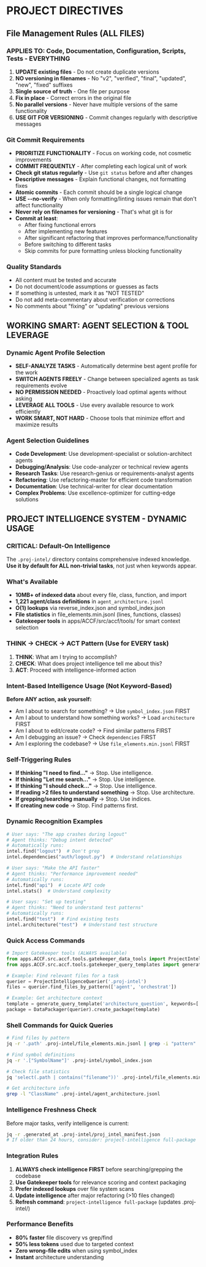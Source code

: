 # PROJECT DIRECTIVES

## File Management Rules (ALL FILES)

### APPLIES TO: Code, Documentation, Configuration, Scripts, Tests - EVERYTHING
1. **UPDATE existing files** - Do not create duplicate versions
2. **NO versioning in filenames** - No "v2", "verified", "final", "updated", "new", "fixed" suffixes
3. **Single source of truth** - One file per purpose
4. **Fix in place** - Correct errors in the original file
5. **No parallel versions** - Never have multiple versions of the same functionality
6. **USE GIT FOR VERSIONING** - Commit changes regularly with descriptive messages

### Git Commit Requirements
- **PRIORITIZE FUNCTIONALITY** - Focus on working code, not cosmetic improvements
- **COMMIT FREQUENTLY** - After completing each logical unit of work
- **Check git status regularly** - Use `git status` before and after changes
- **Descriptive messages** - Explain functional changes, not formatting fixes
- **Atomic commits** - Each commit should be a single logical change
- **USE --no-verify** - When only formatting/linting issues remain that don't affect functionality
- **Never rely on filenames for versioning** - That's what git is for
- **Commit at least**:
  - After fixing functional errors
  - After implementing new features
  - After significant refactoring that improves performance/functionality
  - Before switching to different tasks
  - Skip commits for pure formatting unless blocking functionality

### Quality Standards
- All content must be tested and accurate
- Do not document/code assumptions or guesses as facts
- If something is untested, mark it as "NOT TESTED"
- Do not add meta-commentary about verification or corrections
- No comments about "fixing" or "updating" previous versions

## WORKING SMART: AGENT SELECTION & TOOL LEVERAGE

### Dynamic Agent Profile Selection
- **SELF-ANALYZE TASKS** - Automatically determine best agent profile for the work
- **SWITCH AGENTS FREELY** - Change between specialized agents as task requirements evolve
- **NO PERMISSION NEEDED** - Proactively load optimal agents without asking
- **LEVERAGE ALL TOOLS** - Use every available resource to work efficiently
- **WORK SMART, NOT HARD** - Choose tools that minimize effort and maximize results

### Agent Selection Guidelines
- **Code Development**: Use development-specialist or solution-architect agents
- **Debugging/Analysis**: Use code-analyzer or technical review agents  
- **Research Tasks**: Use research-genius or requirements-analyst agents
- **Refactoring**: Use refactoring-master for efficient code transformation
- **Documentation**: Use technical-writer for clear documentation
- **Complex Problems**: Use excellence-optimizer for cutting-edge solutions

## PROJECT INTELLIGENCE SYSTEM - DYNAMIC USAGE

### CRITICAL: Default-On Intelligence
The `.proj-intel/` directory contains comprehensive indexed knowledge. **Use it by default for ALL non-trivial tasks**, not just when keywords appear.

### What's Available
- **10MB+ of indexed data** about every file, class, function, and import
- **1,221 agent/class definitions** in `agent_architecture.jsonl`
- **O(1) lookups** via reverse_index.json and symbol_index.json
- **File statistics** in file_elements.min.jsonl (lines, functions, classes)
- **Gatekeeper tools** in apps/ACCF/src/accf/tools/ for smart context selection

### THINK → CHECK → ACT Pattern (Use for EVERY task)
1. **THINK**: What am I trying to accomplish?
2. **CHECK**: What does project intelligence tell me about this?
3. **ACT**: Proceed with intelligence-informed action

### Intent-Based Intelligence Usage (Not Keyword-Based)

**Before ANY action, ask yourself:**
- Am I about to search for something? → Use `symbol_index.json` FIRST
- Am I about to understand how something works? → Load `architecture` FIRST  
- Am I about to edit/create code? → Find similar patterns FIRST
- Am I debugging an issue? → Check `dependencies` FIRST
- Am I exploring the codebase? → Use `file_elements.min.jsonl` FIRST

### Self-Triggering Rules
- **If thinking "I need to find..."** → Stop. Use intelligence.
- **If thinking "Let me search..."** → Stop. Use intelligence.
- **If thinking "I should check..."** → Stop. Use intelligence.
- **If reading >2 files to understand something** → Stop. Use architecture.
- **If grepping/searching manually** → Stop. Use indices.
- **If creating new code** → Stop. Find patterns first.

### Dynamic Recognition Examples
```python
# User says: "The app crashes during logout"
# Agent thinks: "Debug intent detected"
# Automatically runs:
intel.find("logout")  # Don't grep
intel.dependencies("auth/logout.py")  # Understand relationships

# User says: "Make the API faster"  
# Agent thinks: "Performance improvement needed"
# Automatically runs:
intel.find("api")  # Locate API code
intel.stats()  # Understand complexity

# User says: "Set up testing"
# Agent thinks: "Need to understand test patterns"  
# Automatically runs:
intel.find("test")  # Find existing tests
intel.architecture("test")  # Understand test structure
```

### Quick Access Commands
```python
# Import Gatekeeper tools (ALWAYS available)
from apps.ACCF.src.accf.tools.gatekeeper_data_tools import ProjectIntelligenceQuerier, DataPackager
from apps.ACCF.src.accf.tools.gatekeeper_query_templates import generate_query_template

# Example: Find relevant files for a task
querier = ProjectIntelligenceQuerier('.proj-intel')
files = querier.find_files_by_pattern(['agent', 'orchestrat'])

# Example: Get architecture context
template = generate_query_template('architecture_question', keywords=['agents'])
package = DataPackager(querier).create_package(template)
```

### Shell Commands for Quick Queries
```bash
# Find files by pattern
jq -r '.path' .proj-intel/file_elements.min.jsonl | grep -i "pattern"

# Find symbol definitions
jq -r '.["SymbolName"]' .proj-intel/symbol_index.json

# Check file statistics
jq 'select(.path | contains("filename"))' .proj-intel/file_elements.min.jsonl

# Get architecture info
grep -l "ClassName" .proj-intel/agent_architecture.jsonl
```

### Intelligence Freshness Check
Before major tasks, verify intelligence is current:
```bash
jq -r .generated_at .proj-intel/proj_intel_manifest.json
# If older than 24 hours, consider: project-intelligence full-package
```

### Integration Rules
1. **ALWAYS check intelligence FIRST** before searching/grepping the codebase
2. **Use Gatekeeper tools** for relevance scoring and context packaging
3. **Prefer indexed lookups** over file system scans
4. **Update intelligence** after major refactoring (>10 files changed)
5. **Refresh command**: `project-intelligence full-package` (updates .proj-intel/)

### Performance Benefits
- **80% faster** file discovery vs grep/find
- **50% less tokens** used due to targeted context
- **Zero wrong-file edits** when using symbol_index
- **Instant** architecture understanding